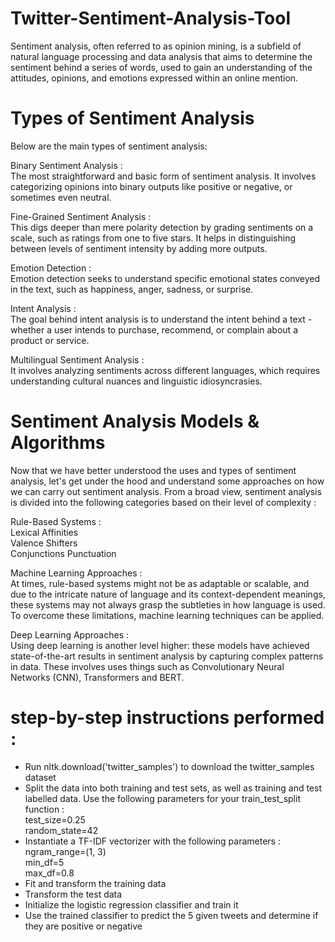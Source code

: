 # Twitter-Sentiment-Analysis-Tool
Sentiment analysis, often referred to as opinion mining, is a subfield of natural language processing and data analysis that aims to determine the sentiment behind a series of words, used to gain an understanding of the attitudes, opinions, and emotions expressed within an online mention.

# Types of Sentiment Analysis
Below are the main types of sentiment analysis:  

Binary Sentiment Analysis :  
The most straightforward and basic form of sentiment analysis. It involves categorizing opinions into binary outputs like positive or negative, or sometimes even neutral.  

Fine-Grained Sentiment Analysis :  
This digs deeper than mere polarity detection by grading sentiments on a scale, such as ratings from one to five stars. It helps in distinguishing between levels of sentiment intensity by adding more outputs.  

Emotion Detection :  
Emotion detection seeks to understand specific emotional states conveyed in the text, such as happiness, anger, sadness, or surprise.  

Intent Analysis :  
The goal behind intent analysis is to understand the intent behind a text - whether a user intends to purchase, recommend, or complain about a product or service.  

Multilingual Sentiment Analysis :   
It involves analyzing sentiments across different languages, which requires understanding cultural nuances and linguistic idiosyncrasies.  

# Sentiment Analysis Models & Algorithms
Now that we have better understood the uses and types of sentiment analysis, let's get under the hood and understand some approaches on how we can carry out sentiment analysis. From a broad view, sentiment analysis is divided into the following categories based on their level of complexity :  

Rule-Based Systems :  
Lexical Affinities  
Valence Shifters  
Conjunctions
Punctuation  
          
Machine Learning Approaches :  
At times, rule-based systems might not be as adaptable or scalable, and due to the intricate nature of language and its context-dependent meanings, these systems may not always grasp the subtleties in how language is used. To overcome these limitations, machine learning techniques can be applied.  
          
Deep Learning Approaches :  
Using deep learning is another level higher: these models have achieved state-of-the-art results in sentiment analysis by capturing complex patterns in data. These involves uses things such as Convolutionary Neural Networks (CNN), Transformers and BERT.

# step-by-step instructions performed :

- Run nltk.download('twitter_samples') to download the twitter_samples dataset  
- Split the data into both training and test sets, as well as training and test labelled data. Use the following parameters for your train_test_split function :  
  test_size=0.25  
  random_state=42  
- Instantiate a TF-IDF vectorizer with the following parameters :  
  ngram_range=(1, 3)  
  min_df=5  
  max_df=0.8  
- Fit and transform the training data  
- Transform the test data  
- Initialize the logistic regression classifier and train it  
- Use the trained classifier to predict the 5 given tweets and determine if they are positive or negative  
